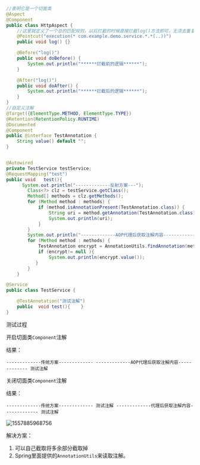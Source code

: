 ```java
//表明它是一个切面类
@Aspect
@Component
public class HttpAspect {
    //这里就定义了一个总的匹配规则，以后拦截的时候直接拦截log()方法即可，无须去重复写execution表达式
    @Pointcut("execution(* com.example.demo.service.*.*(..))")
    public void log() {}

    @Before("log()")
    public void doBefore() {
        System.out.println("******拦截前的逻辑******");
    }

    @After("log()")
    public void doAfter() {
        System.out.println("******拦截后的逻辑******");
    }
}
//自定义注解
@Target({ElementType.METHOD, ElementType.TYPE})
@Retention(RetentionPolicy.RUNTIME)
@Documented
@Component
public @interface TestAnnotation {
    String value() default "";
}


@Autowired
private TestService testService;
@RequestMapping("test")
public void   test(){
      System.out.println("-------------反射方案---");
        Class<?> clz = testService.getClass();
        Method[] methods = clz.getMethods();
        for (Method method : methods) {
            if (method.isAnnotationPresent(TestAnnotation.class)) {
                String uri = method.getAnnotation(TestAnnotation.class).value();
                System.out.println(uri);
            }
        }
        System.out.println("-------------AOP代理后获取注解内容-------------");
        for (Method method : methods) {
            TestAnnotation encrypt = AnnotationUtils.findAnnotation(method, TestAnnotation.class);
            if (encrypt!= null ){
                System.out.println(encrypt.value());
           }
        }
    }

@Service
public class TestService {

    @TestAnnotation("测试注解")
    public  void test(){    }
}

```

测试过程

开启切面类`Component`注解 

结果：

`-------------传统方案-------------
-------------AOP代理后获取注解内容-------------
测试注解`

关闭切面类`Component`注解 

结果：

`-------------传统方案-------------
测试注解
-------------代理后获取注解内容-------------
测试注解`

![1557885968756](https://github.com/a827871781/Java-notes/blob/master/images/11.png)

解决方案：

1. 可以自己截取将多余部分截取掉
2. Spring里面提供的`AnnotationUtils`来读取注解。

